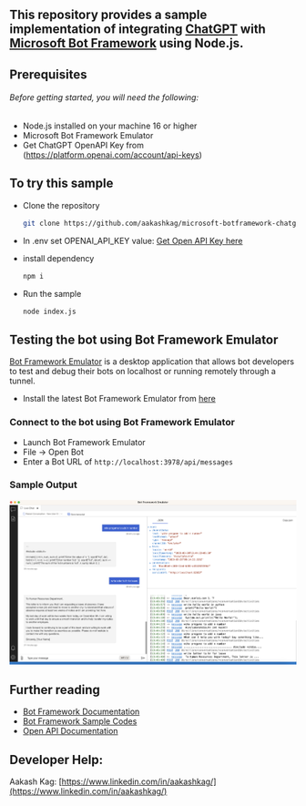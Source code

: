 ## This repository provides a sample implementation of integrating [ChatGPT](https://platform.openai.com/) with [Microsoft Bot Framework](https://dev.botframework.com) using Node.js.

## Prerequisites
###### Before getting started, you will need the following:
- Node.js installed on your machine 16 or higher
- Microsoft Bot Framework Emulator
- Get ChatGPT OpenAPI Key from (https://platform.openai.com/account/api-keys)

## To try this sample

- Clone the repository

    ```bash
    git clone https://github.com/aakashkag/microsoft-botframework-chatgpt-integration.git
    ```

- In .env set OPENAI_API_KEY value: [Get Open API Key here](https://platform.openai.com/account/api-keys)

- install dependency
    ```bash
    npm i
    ```

- Run the sample
    ```bash
    node index.js
    ```

## Testing the bot using Bot Framework Emulator

[Bot Framework Emulator](https://github.com/microsoft/botframework-emulator) is a desktop application that allows bot developers to test and debug their bots on localhost or running remotely through a tunnel.

- Install the latest Bot Framework Emulator from [here](https://github.com/Microsoft/BotFramework-Emulator/releases)

### Connect to the bot using Bot Framework Emulator

- Launch Bot Framework Emulator
- File -> Open Bot
- Enter a Bot URL of `http://localhost:3978/api/messages`

### Sample Output
![My animated logo](assets/Chatbot_Output.png)

## Further reading

- [Bot Framework Documentation](https://docs.botframework.com)
- [Bot Framework Sample Codes](https://github.com/microsoft/BotBuilder-Samples)
- [Open API Documentation](https://platform.openai.com/docs/guides/chat/introduction)

## Developer Help:
Aakash Kag: [https://www.linkedin.com/in/aakashkag/](https://www.linkedin.com/in/aakashkag/)


